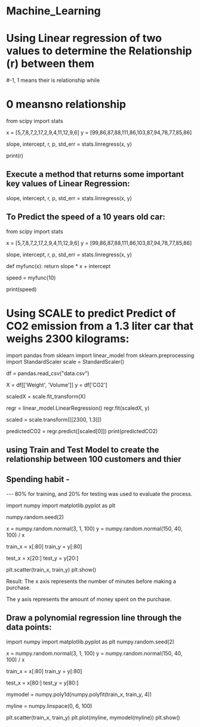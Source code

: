 # Machine_Learning



# Using Linear regression of two values to determine the Relationship (r) between them
#-1, 1 means their is relationship while 
# 0 meansno relationship

from scipy import stats

x = [5,7,8,7,2,17,2,9,4,11,12,9,6]
y = [99,86,87,88,111,86,103,87,94,78,77,85,86]

slope, intercept, r, p, std_err = stats.linregress(x, y)

print(r)

## Execute a method that returns some important key values of Linear Regression:

slope, intercept, r, p, std_err = stats.linregress(x, y)



## To Predict the speed of a 10 years old car:

from scipy import stats

x = [5,7,8,7,2,17,2,9,4,11,12,9,6]
y = [99,86,87,88,111,86,103,87,94,78,77,85,86]

slope, intercept, r, p, std_err = stats.linregress(x, y)

def myfunc(x):
  return slope * x + intercept

speed = myfunc(10)

print(speed)



# Using SCALE to predict Predict of CO2 emission from a 1.3 liter car that weighs 2300 kilograms:

import pandas
from sklearn import linear_model
from sklearn.preprocessing import StandardScaler
scale = StandardScaler()

df = pandas.read_csv("data.csv")

X = df[['Weight', 'Volume']]
y = df['CO2']

scaledX = scale.fit_transform(X)

regr = linear_model.LinearRegression()
regr.fit(scaledX, y)

scaled = scale.transform([[2300, 1.3]])

predictedCO2 = regr.predict([scaled[0]])
print(predictedCO2)


## using Train and Test Model to create the relationship between 100 customers and thier 
## Spending habit - 
--- 80% for training, and 20% for testing was used to evaluate the process.

import numpy
import matplotlib.pyplot as plt

numpy.random.seed(2)

x = numpy.random.normal(3, 1, 100)
y = numpy.random.normal(150, 40, 100) / x

train_x = x[:80]
train_y = y[:80]

test_x = x[20:]
test_y = y[20:]

plt.scatter(train_x, train_y)
plt.show()

Result:
The x axis represents the number of minutes before making a purchase.

The y axis represents the amount of money spent on the purchase.


## Draw a polynomial regression line through the data points:

import numpy
import matplotlib.pyplot as plt
numpy.random.seed(2)

x = numpy.random.normal(3, 1, 100)
y = numpy.random.normal(150, 40, 100) / x

train_x = x[:80]
train_y = y[:80]

test_x = x[80:]
test_y = y[80:]

mymodel = numpy.poly1d(numpy.polyfit(train_x, train_y, 4))

myline = numpy.linspace(0, 6, 100)

plt.scatter(train_x, train_y)
plt.plot(myline, mymodel(myline))
plt.show()



